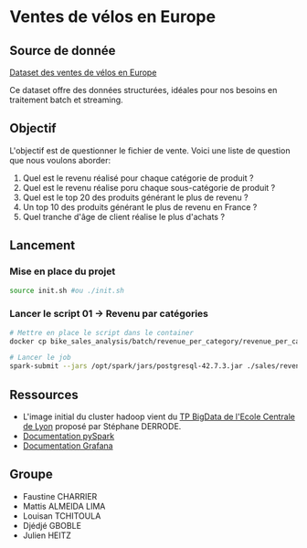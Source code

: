 # Ventes de vélos en Europe

## Source de donnée

[Dataset des ventes de vélos en Europe](https://www.kaggle.com/datasets/sadiqshah/bike-sales-in-europe)

Ce dataset offre des données structurées, idéales pour nos besoins en traitement batch et streaming.

## Objectif

L'objectif est de questionner le fichier de vente.
Voici une liste de question que nous voulons aborder:

1. Quel est le revenu réalisé pour chaque catégorie de produit ?
2. Quel est le revenu réalise poru chaque sous-catégorie de produit ?
3. Quel est le top 20 des produits générant le plus de revenu ?
4. Un top 10 des produits générant le plus de revenu en France ?
5. Quel tranche d'âge de client réalise le plus d'achats ?

## Lancement

### Mise en place du projet

```bash
source init.sh #ou ./init.sh
```

### Lancer le script 01 -> Revenu par catégories

```bash
# Mettre en place le script dans le container
docker cp bike_sales_analysis/batch/revenue_per_category/revenue_per_category.py hadoop-master:/root/sales
```

```bash
# Lancer le job
spark-submit --jars /opt/spark/jars/postgresql-42.7.3.jar ./sales/revenue_per_category.py
```

## Ressources

- L'image initial du cluster hadoop vient du [TP BigData de l'Ecole Centrale de Lyon](https://gitlab.ec-lyon.fr/sderrode/TP_BigData_ECL) proposé par Stéphane DERRODE.
- [Documentation pySpark]()
- [Documentation Grafana]()

## Groupe

- Faustine CHARRIER
- Mattis ALMEIDA LIMA
- Louisan TCHITOULA
- Djédjé GBOBLE
- Julien HEITZ

